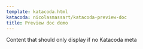 ```yaml
---
template: katacoda.html
katacoda: nicolasmassart/katacoda-preview-doc
title: Preview doc demo
---
```


Content that should only display if no Katacoda meta
